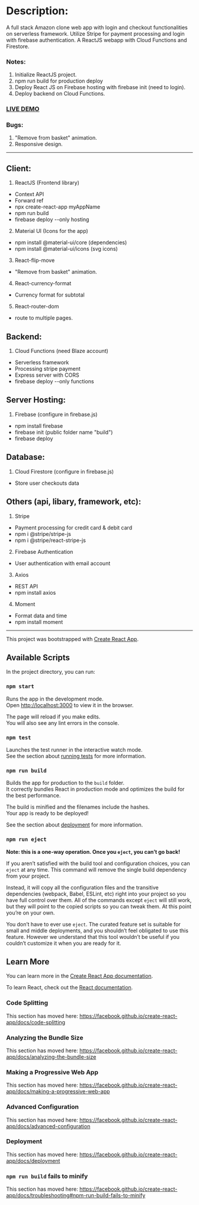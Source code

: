# Description:
A full stack Amazon clone web app with login and checkout functionalities on serverless framework.
Utilize Stripe for payment processing and login with firebase authentication.
A ReactJS webapp with Cloud Functions and Firestore.

### Notes:
1. Initialize ReactJS project.
2. npm run build for production deploy
3. Deploy React JS on Firebase hosting with firebase init (need to login). 
4. Deploy backend on Cloud Functions.
### <a href="https://clone-6c27d.web.app/">LIVE DEMO</a> 

### Bugs:
1. "Remove from basket" animation.
2. Responsive design.

***

## Client:
1. ReactJS (Frontend library)
- Context API
- Forward ref
- npx create-react-app myAppName
- npm run build
- firebase deploy --only hosting

2. Material UI (Icons for the app)
- npm install @material-ui/core (dependencies)
- npm install @material-ui/icons (svg icons)

3. React-flip-move
- "Remove from basket" animation.

4. React-currency-format
- Currency format for subtotal

5. React-router-dom
- route to multiple pages.

## Backend:
1. Cloud Functions (need Blaze account)
- Serverless framework
- Processing stripe payment
- Express server with CORS
- firebase deploy --only functions

## Server Hosting:
1. Firebase (configure in firebase.js)
- npm install firebase
- firebase init (public folder name "build")
- firebase deploy

## Database:
1. Cloud Firestore (configure in firebase.js)
- Store user checkouts data

## Others (api, libary, framework, etc):
1. Stripe
- Payment processing for credit card & debit card
- npm i @stripe/stripe-js
- npm i @stripe/react-stripe-js

2. Firebase Authentication
- User authentication with email account

3. Axios
- REST API
- npm install axios

4. Moment
- Format data and time
- npm install moment

***

This project was bootstrapped with [Create React App](https://github.com/facebook/create-react-app).

## Available Scripts

In the project directory, you can run:

### `npm start`

Runs the app in the development mode.<br />
Open [http://localhost:3000](http://localhost:3000) to view it in the browser.

The page will reload if you make edits.<br />
You will also see any lint errors in the console.

### `npm test`

Launches the test runner in the interactive watch mode.<br />
See the section about [running tests](https://facebook.github.io/create-react-app/docs/running-tests) for more information.

### `npm run build`

Builds the app for production to the `build` folder.<br />
It correctly bundles React in production mode and optimizes the build for the best performance.

The build is minified and the filenames include the hashes.<br />
Your app is ready to be deployed!

See the section about [deployment](https://facebook.github.io/create-react-app/docs/deployment) for more information.

### `npm run eject`

**Note: this is a one-way operation. Once you `eject`, you can’t go back!**

If you aren’t satisfied with the build tool and configuration choices, you can `eject` at any time. This command will remove the single build dependency from your project.

Instead, it will copy all the configuration files and the transitive dependencies (webpack, Babel, ESLint, etc) right into your project so you have full control over them. All of the commands except `eject` will still work, but they will point to the copied scripts so you can tweak them. At this point you’re on your own.

You don’t have to ever use `eject`. The curated feature set is suitable for small and middle deployments, and you shouldn’t feel obligated to use this feature. However we understand that this tool wouldn’t be useful if you couldn’t customize it when you are ready for it.

## Learn More

You can learn more in the [Create React App documentation](https://facebook.github.io/create-react-app/docs/getting-started).

To learn React, check out the [React documentation](https://reactjs.org/).

### Code Splitting

This section has moved here: https://facebook.github.io/create-react-app/docs/code-splitting

### Analyzing the Bundle Size

This section has moved here: https://facebook.github.io/create-react-app/docs/analyzing-the-bundle-size

### Making a Progressive Web App

This section has moved here: https://facebook.github.io/create-react-app/docs/making-a-progressive-web-app

### Advanced Configuration

This section has moved here: https://facebook.github.io/create-react-app/docs/advanced-configuration

### Deployment

This section has moved here: https://facebook.github.io/create-react-app/docs/deployment

### `npm run build` fails to minify

This section has moved here: https://facebook.github.io/create-react-app/docs/troubleshooting#npm-run-build-fails-to-minify
